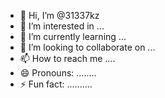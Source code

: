 - 👋 Hi, I’m @31337kz
- 👀 I’m interested in ...
- 🌱 I’m currently learning ...
- 💞️ I’m looking to collaborate on ...
- 📫 How to reach me ....
- 😄 Pronouns: ........
- ⚡ Fun fact: ..........

<!---
31337kz/31337kz is a ✨ special ✨ repository because its `README.md` (this file) appears on your GitHub profile.
You can click the Preview link to take a look at your changes.
--->
